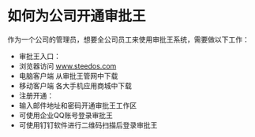 # 如何为公司开通审批王

作为一个公司的管理员，想要全公司员工来使用审批王系统，需要做以下工作：

- 审批王入口：
 - 浏览器访问 www.steedos.com
 - 电脑客户端 从审批王管网中下载
 - 移动客户端 各大手机应用商城中下载
- 注册开通：
 - 输入邮件地址和密码开通审批王工作区
 - 可使用企业QQ账号登录审批王
 - 可使用钉钉软件进行二维码扫描后登录审批王

